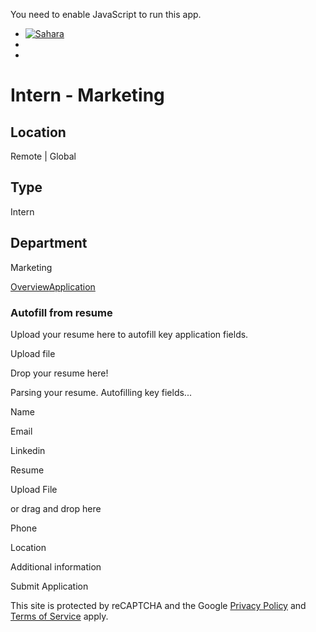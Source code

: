 You need to enable JavaScript to run this app.

  * [![Sahara](https://app.ashbyhq.com/api/images/org-theme-wordmark/0f93f4b2-b21a-4f77-aa5c-05fa7024065e/679ab747-4a99-4796-81f3-f7a4a75ad249.png)](https://saharalabs.ai)
  * [](/Sahara?utm_source=XQ5Lrydnpk)
  * 

# Intern - Marketing

## Location

Remote | Global

## Type

Intern

## Department

Marketing

[Overview](/Sahara/2514cf81-ca8b-4135-b564-6b924f8e5288?utm_source=XQ5Lrydnpk)[Application](/Sahara/2514cf81-ca8b-4135-b564-6b924f8e5288/application?utm_source=XQ5Lrydnpk)

### Autofill from resume

Upload your resume here to autofill key application fields.

Upload file

Drop your resume here!

Parsing your resume. Autofilling key fields...

Name

Email

Linkedin

Resume

Upload File

or drag and drop here

Phone

Location

Additional information

Submit Application

This site is protected by reCAPTCHA and the Google [Privacy
Policy](https://policies.google.com/privacy) and [Terms of
Service](https://policies.google.com/terms) apply.

